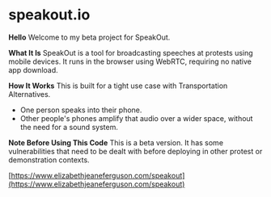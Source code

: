 # speakout.io

**Hello**
Welcome to my beta project for SpeakOut.

**What It Is**
SpeakOut is a tool for broadcasting speeches at protests using mobile devices. It runs in the browser using WebRTC, requiring no native app download.

**How It Works**
This is built for a tight use case with Transportation Alternatives.
* One person speaks into their phone.
* Other people's phones amplify that audio over a wider space, without the need for a sound system.

**Note Before Using This Code**
This is a beta version. It has some vulnerabilities that need to be dealt with before deploying in other protest or demonstration contexts.

[https://www.elizabethjeaneferguson.com/speakout](https://www.elizabethjeaneferguson.com/speakout)
